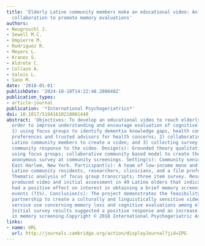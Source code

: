 ```yaml
---
title: 'Elderly Latino community members make an educational video: An academic-community
  collaboration to promote memory evaluations'
authors:
- Neugroschl J.
- Sewell M.C.
- Umpierre M.
- Rodriguez R.
- Meyers L.
- Kranes S.
- Aldrete C.
- Collazo A.
- Valois L.
- Sano M.
date: '2018-01-01'
publishDate: '2024-10-10T14:22:48.280648Z'
publication_types:
- article-journal
publication: '*International Psychogeriatrics*'
doi: 10.1017/S1041610218001448
abstract: 'Objectives: To develop an educational video to reach elderly Latinos in
  order to improve understanding and encourage evaluation of cognitive changes by
  1) using focus groups to identify dementia knowledge gaps, health communication
  preferences and trusted advisors for health concerns; 2) collaborating with elderly
  Latino community members to create a video; and 3) collecting survey data regarding
  community response to the video. Design(s): Grounded theory qualitative approach
  using focus groups; collaborative community based model to create the video and
  anonymous survey at community screenings. Setting(s): Community senior centers in
  East Harlem, New York. Participant(s): A team of low-income mono and bilingual elderly
  Latino community residents, researchers, clinicians, and a film professional.Measurements:
  Thematic analysis of focus group transcripts; three item survey. Result(s): A collaboratively
  produced video and initial assessment in 49 Latino elders that indicated the video
  had a positive effect on interest in obtaining a brief memory screening at outreach
  events (71%). Conclusion(s): The project demonstrates the feasibility of this interdisciplinary
  partnership to create a culturally and linguistically sensitive video to promote
  service use concerning memory loss and cognitive evaluations among elderly Latinos.
  Initial survey results suggested a positive response and an increase in interest
  in memory screening.Copyright © 2018 International Psychogeriatric Association.'
links:
- name: URL
  url: http://journals.cambridge.org/action/displayJournal?jid=IPG
---
```

